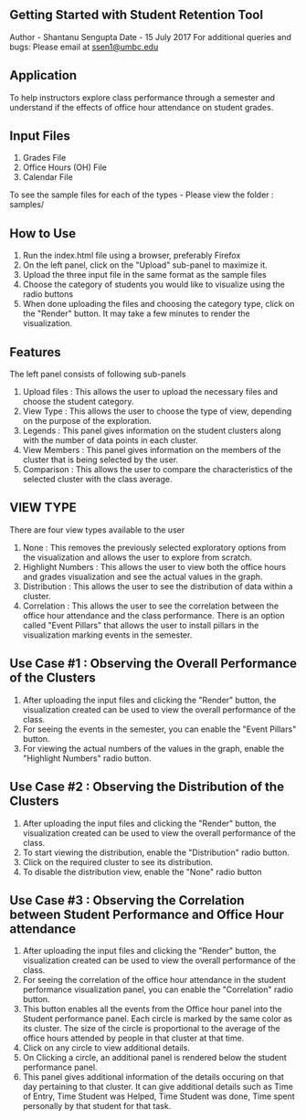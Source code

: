 Getting Started with Student Retention Tool
---------------------------------------------
Author	- Shantanu Sengupta
Date	- 15 July 2017
For additional queries and bugs: Please email at ssen1@umbc.edu


Application
-------------
To help instructors explore class performance through a semester and understand if the effects of office hour attendance on student grades.


Input Files
-------------
1. Grades File
2. Office Hours (OH) File
3. Calendar File

To see the sample files for each of the types - Please view the folder : samples/ 


How to Use
------------
1. Run the index.html file using a browser, preferably Firefox
2. On the left panel, click on the "Upload" sub-panel to maximize it.
3. Upload the three input file in the same format as the sample files
4. Choose the category of students you would like to visualize using the radio buttons
5. When done uploading the files and choosing the category type, click on the "Render" button. It may take a few minutes to render the visualization.


Features
----------
The left panel consists of following sub-panels
1. Upload files : This allows the user to upload the necessary files and choose the student category.
2. View Type 	: This allows the user to choose the type of view, depending on the purpose of the exploration.
3. Legends		: This panel gives information on the student clusters along with the number of data points in each cluster. 
4. View Members	: This panel gives information on the members of the cluster that is being selected by the user.
5. Comparison	: This allows the user to compare the characteristics of the selected cluster with the class average.


VIEW TYPE
-----------
There are four view types available to the user
1. None : This removes the previously selected exploratory options from the visualization and allows the user to explore from scratch.
2. Highlight Numbers : This allows the user to view both the office hours and grades visualization and see the actual values in the graph.
3. Distribution : This allows the user to see the distribution of data within a cluster.
4. Correlation : This allows the user to see the correlation between the office hour attendance and the class performance.
There is an option called "Event Pillars" that allows the user to install pillars in the visualization marking events in the semester.



Use Case #1 : Observing the Overall Performance of the Clusters
-----------------------------------------------------------------
1. After uploading the input files and clicking the "Render" button, the visualization created can be used to view the overall performance of the class.
2. For seeing the events in the semester, you can enable the "Event Pillars" button.
3. For viewing the actual numbers of the values in the graph, enable the "Highlight Numbers" radio button.



Use Case #2 : Observing the Distribution of the Clusters
-----------------------------------------------------------------
1. After uploading the input files and clicking the "Render" button, the visualization created can be used to view the overall performance of the class.
2. To start viewing the distribution, enable the "Distribution" radio button.
3. Click on the required cluster to see its distribution. 
4. To disable the distribution view, enable the "None" radio button



Use Case #3 : Observing the Correlation between Student Performance and Office Hour attendance
------------------------------------------------------------------------------------------------
1. After uploading the input files and clicking the "Render" button, the visualization created can be used to view the overall performance of the class.
2. For seeing the correlation of the office hour attendance in the student performance visualization panel, you can enable the "Correlation" radio button.
3. This button enables all the events from the Office hour panel into the Student performance panel. Each circle is marked by the same color as its cluster. The size of the circle is proportional to the average of the office hours attended by people in that cluster at that time.
4. Click on any circle to view additional details.
5. On Clicking a circle, an additional panel is rendered below the student performance panel.
6. This panel gives additional information of the details occuring on that day pertaining to that cluster. It can give additional details such as Time of Entry, Time Student was Helped, Time Student was done, Time spent personally by that student for that task.